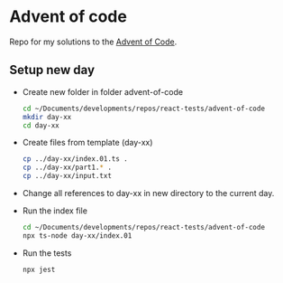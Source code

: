 # Advent of code

Repo for my solutions to the [Advent of Code](https://adventofcode.com/2023/).

## Setup new day

* Create new folder in folder advent-of-code

    ```bash
    cd ~/Documents/developments/repos/react-tests/advent-of-code
    mkdir day-xx
    cd day-xx
    ```

* Create files from template (day-xx)

    ```bash
    cp ../day-xx/index.01.ts .
    cp ../day-xx/part1.* .
    cp ../day-xx/input.txt
    ```

* Change all references to day-xx in new directory to the current day.

* Run the index file

    ```bash
    cd ~/Documents/developments/repos/react-tests/advent-of-code
    npx ts-node day-xx/index.01
    ```

* Run the tests

    ```bash
    npx jest
    ```
